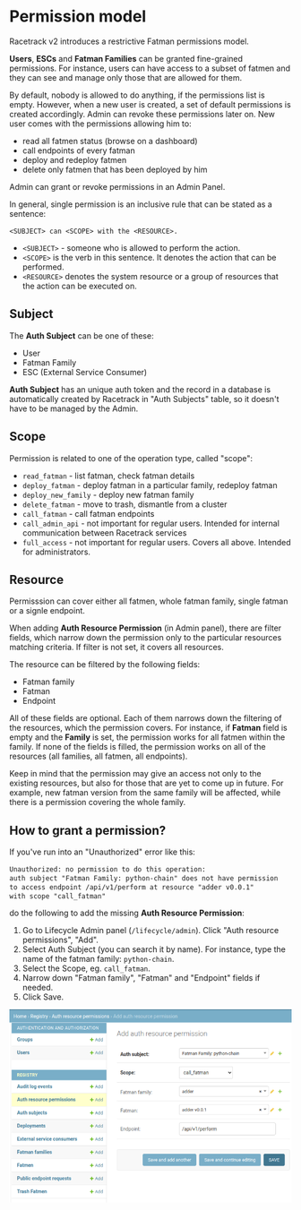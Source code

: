 # Permission model
Racetrack v2 introduces a restrictive Fatman permissions model.

**Users**, **ESCs** and **Fatman Families** can be granted fine-grained permissions.
For instance, users can have access to a subset of fatmen and they
can see and manage only those that are allowed for them.

By default, nobody is allowed to do anything, if the permissions list is empty.
However, when a new user is created, a set of default permissions is created accordingly.
Admin can revoke these permissions later on.
New user comes with the permissions allowing him to:

- read all fatmen status (browse on a dashboard)
- call endpoints of every fatman
- deploy and redeploy fatmen
- delete only fatmen that has been deployed by him

Admin can grant or revoke permissions in an Admin Panel.

In general, single permission is an inclusive rule that can be stated as a sentence:
```
<SUBJECT> can <SCOPE> with the <RESOURCE>.
```

- `<SUBJECT>` - someone who is allowed to perform the action.
- `<SCOPE>` is the verb in this sentence. It denotes the action that can be performed.
- `<RESOURCE>` denotes the system resource or a group of resources that the action can be executed on.

## Subject
The **Auth Subject** can be one of these:

- User
- Fatman Family
- ESC (External Service Consumer)

**Auth Subject** has an unique auth token and the record in a database
is automatically created by Racetrack in "Auth Subjects" table,
so it doesn't have to be managed by the Admin.

## Scope
Permission is related to one of the operation type, called "scope":

- `read_fatman` - list fatman, check fatman details
- `deploy_fatman` - deploy fatman in a particular family, redeploy fatman
- `deploy_new_family` - deploy new fatman family
- `delete_fatman` - move to trash, dismantle from a cluster
- `call_fatman` - call fatman endpoints
- `call_admin_api` - not important for regular users. Intended for internal communication between Racetrack services
- `full_access` - not important for regular users. Covers all above. Intended for administrators.

## Resource
Permisssion can cover either all fatmen, whole fatman family, single fatman or a signle endpoint.

When adding **Auth Resource Permission** (in Admin panel), there are filter fields,
which narrow down the permission only to the particular resources matching criteria.
If filter is not set, it covers all resources.

The resource can be filtered by the following fields:

- Fatman family
- Fatman
- Endpoint

All of these fields are optional. Each of them narrows down the filtering of the resources, which the permission covers.
For instance, if **Fatman** field is empty and the **Family** is set, the permission works for all fatmen within the family.
If none of the fields is filled, the permission works on all of the resources (all families, all fatmen, all endpoints).

Keep in mind that the permission may give an access not only to the existing resources, 
but also for those that are yet to come up in future.
For example, new fatman version from the same family will be affected, while there is a permission covering the whole family.

## How to grant a permission?
If you've run into an "Unauthorized" error like this:
```
Unauthorized: no permission to do this operation:
auth subject "Fatman Family: python-chain" does not have permission
to access endpoint /api/v1/perform at resource "adder v0.0.1"
with scope "call_fatman"
```

do the following to add the missing **Auth Resource Permission**:

1. Go to Lifecycle Admin panel (`/lifecycle/admin`). Click "Auth resource permissions", "Add".
1. Select Auth Subject (you can search it by name).
   For instance, type the name of the fatman family: `python-chain`.
1. Select the Scope, eg. `call_fatman`.
1. Narrow down "Fatman family", "Fatman" and "Endpoint" fields if needed.
1. Click Save.

![](./assets/permission-add.png)
